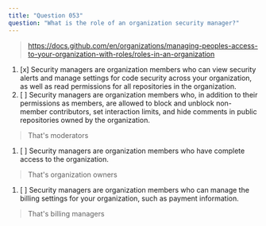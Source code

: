```yaml
---
title: "Question 053"
question: "What is the role of an organization security manager?"
---
```



> https://docs.github.com/en/organizations/managing-peoples-access-to-your-organization-with-roles/roles-in-an-organization
1. [x] Security managers are organization members who can view security alerts and manage settings for code security across your organization, as well as read permissions for all repositories in the organization.
1. [ ] Security managers are organization members who, in addition to their permissions as members, are allowed to block and unblock non-member contributors, set interaction limits, and hide comments in public repositories owned by the organization.
> That's moderators
1. [ ] Security managers are organization members who have complete access to the organization.
> That's organization owners
1. [ ] Security managers are organization members who can manage the billing settings for your organization, such as payment information.
> That's billing managers
